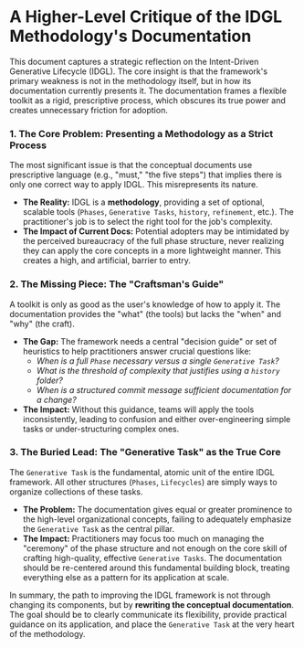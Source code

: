 # A Higher-Level Critique of the IDGL Methodology's Documentation

This document captures a strategic reflection on the Intent-Driven Generative Lifecycle (IDGL). The core insight is that the framework's primary weakness is not in the methodology itself, but in how its documentation currently presents it. The documentation frames a flexible toolkit as a rigid, prescriptive process, which obscures its true power and creates unnecessary friction for adoption.

### 1. The Core Problem: Presenting a Methodology as a Strict Process

The most significant issue is that the conceptual documents use prescriptive language (e.g., "must," "the five steps") that implies there is only one correct way to apply IDGL. This misrepresents its nature.

*   **The Reality:** IDGL is a **methodology**, providing a set of optional, scalable tools (`Phases`, `Generative Tasks`, `history`, `refinement`, etc.). The practitioner's job is to select the right tool for the job's complexity.
*   **The Impact of Current Docs:** Potential adopters may be intimidated by the perceived bureaucracy of the full phase structure, never realizing they can apply the core concepts in a more lightweight manner. This creates a high, and artificial, barrier to entry.

### 2. The Missing Piece: The "Craftsman's Guide"

A toolkit is only as good as the user's knowledge of how to apply it. The documentation provides the "what" (the tools) but lacks the "when" and "why" (the craft).

*   **The Gap:** The framework needs a central "decision guide" or set of heuristics to help practitioners answer crucial questions like:
    *   *When is a full `Phase` necessary versus a single `Generative Task`?*
    *   *What is the threshold of complexity that justifies using a `history` folder?*
    *   *When is a structured commit message sufficient documentation for a change?*
*   **The Impact:** Without this guidance, teams will apply the tools inconsistently, leading to confusion and either over-engineering simple tasks or under-structuring complex ones.

### 3. The Buried Lead: The "Generative Task" as the True Core

The `Generative Task` is the fundamental, atomic unit of the entire IDGL framework. All other structures (`Phases`, `Lifecycles`) are simply ways to organize collections of these tasks.

*   **The Problem:** The documentation gives equal or greater prominence to the high-level organizational concepts, failing to adequately emphasize the `Generative Task` as the central pillar.
*   **The Impact:** Practitioners may focus too much on managing the "ceremony" of the phase structure and not enough on the core skill of crafting high-quality, effective `Generative Tasks`. The documentation should be re-centered around this fundamental building block, treating everything else as a pattern for its application at scale.

In summary, the path to improving the IDGL framework is not through changing its components, but by **rewriting the conceptual documentation**. The goal should be to clearly communicate its flexibility, provide practical guidance on its application, and place the `Generative Task` at the very heart of the methodology.
